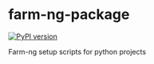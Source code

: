 # farm-ng-package

[![PyPI version](https://badge.fury.io/py/farm-ng-package.svg)](https://pypi.org/project/farm-ng-package)

Farm-ng setup scripts for python projects
